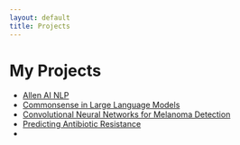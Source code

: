 ```yaml
---
layout: default
title: Projects
---
```


# My Projects

- [Allen AI NLP](_projects/allen-ai-nlp.md) <!-- Link to the project page -->
- [Commonsense in Large Language Models](_projects/commonsense-llms.md) <!-- Link to the project page -->
- [Convolutional Neural Networks for Melanoma Detection](_projects/cnn-melanoma-detection.md) <!-- Link to the project page -->
- [Predicting Antibiotic Resistance](_projects/antibiotic-resistance-predictions.md) <!-- Link to the project page -->
- 
